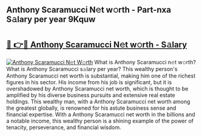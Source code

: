 ## Anthony Scaramucci N𝚎t w𝚘rth - Part-nxa S𝚊lary per year 9Kquw

# <h2><a href="http://gc56yv6.nevu.top/?p=Anthony+Scaramucci">🔗 👉🔴 Anthony Scaramucci N𝚎t w𝚘rth - S𝚊lary</a></h2>

[![Anthony Scaramucci N𝚎t W𝚘rth](https://i.imgur.com/Oavwk0R.jpeg)](http://gc56yv6.nevu.top/?p=Anthony+Scaramucci)
What is Anthony Scaramucci n𝚎t w𝚘rth? What is Anthony Scaramucci s𝚊lary per year?
This wealthy person's Anthony Scaramucci net worth is substantial, making him one of the richest figures in his sector. His income from his job is significant, but it is overshadowed by Anthony Scaramucci net worth, which is thought to be amplified by his diverse business pursuits and extensive real estate holdings. This wealthy man, with a Anthony Scaramucci net worth among the greatest globally, is renowned for his astute business sense and financial expertise. With a Anthony Scaramucci net worth in the billions and a notable income, this wealthy person is a shining example of the power of tenacity, perseverance, and financial wisdom.
